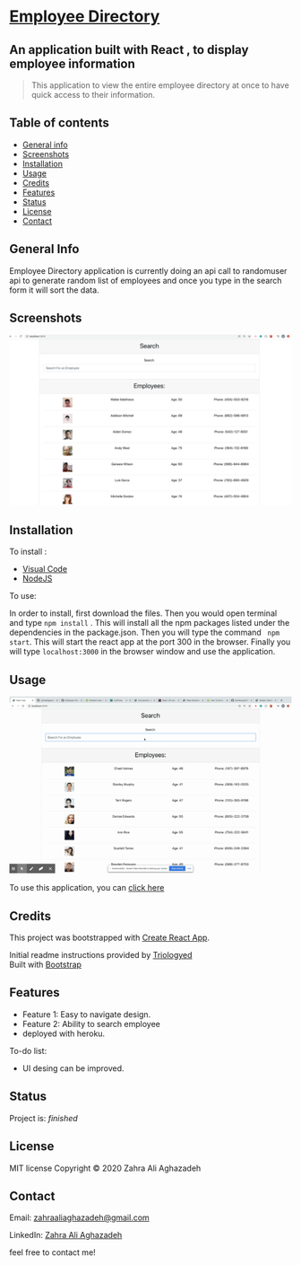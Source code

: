 # [Employee Directory](https://yaldaemployeechart.herokuapp.com/)

## An application built with React , to display employee information

>This application to view the entire employee directory at once to have quick access to their information.


## Table of contents
* [General info](#general-info) 
* [Screenshots](#screenshots) 
* [Installation](#installation) 
* [Usage](#usage)
* [Credits](#credits)
* [Features](#features) 
* [Status](#status) 
* [License](#license) 
* [Contact](#contact)


## General Info
Employee Directory application is currently doing an api call to randomuser api to generate random list of employees and once you type in the search form it will sort the data.


## Screenshots


<img src="./public/assets/images/screenshot1.png" width="640px"> 



## Installation

To install : 
* [Visual Code](https://code.visualstudio.com/docs/setup/setup-overview)
* [NodeJS](https://nodejs.org/en/download/)


To use:



In order to install, first download the files. Then you would open terminal and type ```npm install``` . This will install all the npm packages listed under the dependencies in the package.json. Then you will type the command ``` npm start```. This will start the react app at the port 300 in the browser. Finally you will type ```localhost:3000``` in the browser window and use the application. 

## Usage 

![sample use](./public/assets/images/gif1.gif)


To use this application, you can [click here](https://yaldaemployeechart.herokuapp.com/)


## Credits

This project was bootstrapped with [Create React App](https://github.com/facebook/create-react-app).

Initial readme instructions provided by [Triologyed](https://www.trilogyed.com/) <br>
Built with [Bootstrap](https://getbootstrap.com/)


## Features

* Feature 1: Easy to navigate design.
* Feature 2: Ability to search employee
* deployed with heroku.


To-do list:


*  UI desing can be improved.




## Status
Project is:  _finished_


## License

MIT license 
Copyright © 2020 Zahra Ali Aghazadeh




## Contact
Email: zahraaliaghazadeh@gmail.com

LinkedIn: [Zahra Ali Aghazadeh](https://www.linkedin.com/in/zahraaliaghazadeh)

feel free to contact me!

